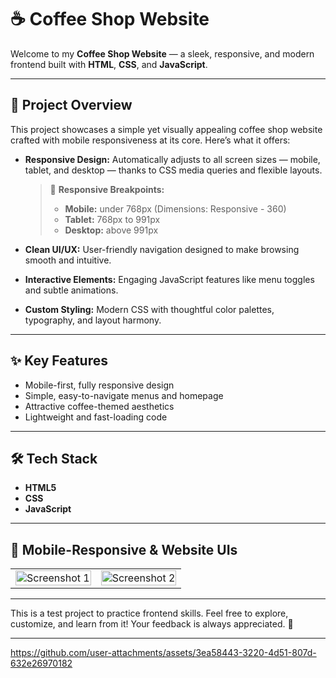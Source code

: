 # ☕ Coffee Shop Website

Welcome to my **Coffee Shop Website** — a sleek, responsive, and modern frontend built with **HTML**, **CSS**, and **JavaScript**.

---

## 📕 Project Overview

This project showcases a simple yet visually appealing coffee shop website crafted with mobile responsiveness at its core. Here’s what it offers:

- **Responsive Design:** Automatically adjusts to all screen sizes — mobile, tablet, and desktop — thanks to CSS media queries and flexible layouts.  
  > 📱 **Responsive Breakpoints:**  
  > - **Mobile:** under 768px (Dimensions: Responsive - 360)
  > - **Tablet:** 768px to 991px  
  > - **Desktop:** above 991px

- **Clean UI/UX:** User-friendly navigation designed to make browsing smooth and intuitive.  
- **Interactive Elements:** Engaging JavaScript features like menu toggles and subtle animations.  
- **Custom Styling:** Modern CSS with thoughtful color palettes, typography, and layout harmony.

---

## ✨ Key Features

- Mobile-first, fully responsive design  
- Simple, easy-to-navigate menus and homepage  
- Attractive coffee-themed aesthetics  
- Lightweight and fast-loading code

---

## 🛠️ Tech Stack

- **HTML5**  
- **CSS**  
- **JavaScript**

---

## 📲 Mobile-Responsive & Website UIs
<table style="width: 100%;">
  <tr>
    <td style="width: 50%;"><img src="https://github.com/user-attachments/assets/827194d8-2870-4427-9986-e3777356f29b" alt="Screenshot 1" style="width: 100%;"/></td>
    <td style="width: 50%;"><img src="https://github.com/user-attachments/assets/6f296974-d972-4ae4-91de-4b32e9359696" alt="Screenshot 2" style="width: 100%;"/></td>
  </tr>
</table>

---

This is a test project to practice frontend skills. Feel free to explore, customize, and learn from it! Your feedback is always appreciated. 🚀

---

https://github.com/user-attachments/assets/3ea58443-3220-4d51-807d-632e26970182
